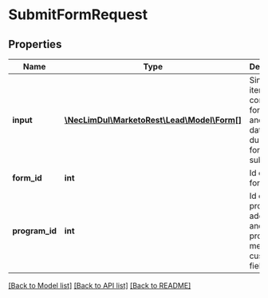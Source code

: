 # SubmitFormRequest

## Properties

Name | Type | Description | Notes
------------ | ------------- | ------------- | -------------
**input** | [**\NecLimDul\MarketoRest\Lead\Model\Form[]**](Form.md) | Single array item that contains form fields and visitor data to use during a form submittal | 
**form_id** | **int** | Id of the form | 
**program_id** | **int** | Id of the program to add lead and/or program member custom fields to | [optional] 

[[Back to Model list]](../README.md#documentation-for-models) [[Back to API list]](../README.md#documentation-for-api-endpoints) [[Back to README]](../README.md)
